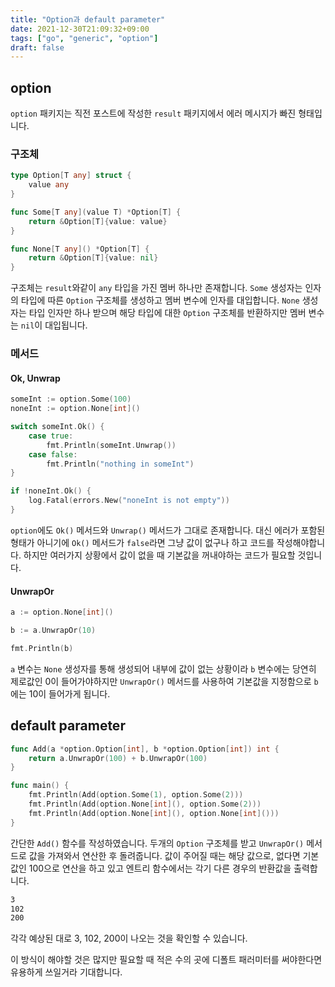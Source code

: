 ```yaml
---
title: "Option과 default parameter"
date: 2021-12-30T21:09:32+09:00
tags: ["go", "generic", "option"]
draft: false
---
```


## option

`option` 패키지는 직전 포스트에 작성한 `result` 패키지에서 에러 메시지가 빠진 형태입니다.

### 구조체

```go
type Option[T any] struct {
	value any
}

func Some[T any](value T) *Option[T] {
	return &Option[T]{value: value}
}

func None[T any]() *Option[T] {
	return &Option[T]{value: nil}
}
```

구조체는 `result`와같이 `any` 타입을 가진 멤버 하나만 존재합니다. `Some` 생성자는 인자의 타입에 따른 `Option` 구조체를 생성하고 멤버 변수에 인자를 대입합니다. `None` 생성자는 타입 인자만 하나 받으며 해당 타입에 대한 `Option` 구조체를 반환하지만 멤버 변수는 `nil`이 대입됩니다.

### 메서드

#### Ok, Unwrap

```go
someInt := option.Some(100)
noneInt := option.None[int]()

switch someInt.Ok() {
    case true:
        fmt.Println(someInt.Unwrap())
    case false:
        fmt.Println("nothing in someInt")
}

if !noneInt.Ok() {
    log.Fatal(errors.New("noneInt is not empty"))
}
```

`option`에도 `Ok()` 메서드와 `Unwrap()` 메서드가 그대로 존재합니다. 대신 에러가 포함된 형태가 아니기에 `Ok()` 메서드가 `false`라면 그냥 값이 없구나 하고 코드를 작성해야합니다. 하지만 여러가지 상황에서 값이 없을 때 기본값을 꺼내야하는 코드가 필요할 것입니다.

#### UnwrapOr

```go
a := option.None[int]()

b := a.UnwrapOr(10)

fmt.Println(b)
```

`a` 변수는 `None` 생성자를 통해 생성되어 내부에 값이 없는 상황이라 `b` 변수에는 당연히 제로값인 0이 들어가야하지만 `UnwrapOr()` 메서드를 사용하여 기본값을 지정함으로 `b`에는 10이 들어가게 됩니다.

## default parameter

```go
func Add(a *option.Option[int], b *option.Option[int]) int {
	return a.UnwrapOr(100) + b.UnwrapOr(100)
}

func main() {
	fmt.Println(Add(option.Some(1), option.Some(2)))
	fmt.Println(Add(option.None[int](), option.Some(2)))
	fmt.Println(Add(option.None[int](), option.None[int]()))
}
```

간단한 `Add()` 함수를 작성하였습니다. 두개의 `Option` 구조체를 받고 `UnwrapOr()` 메서드로 값을 가져와서 연산한 후 돌려줍니다. 값이 주어질 때는 해당 값으로, 없다면 기본값인 100으로 연산을 하고 있고 엔트리 함수에서는 각기 다른 경우의 반환값을 출력합니다.

```bash
3
102
200
```

각각 예상된 대로 3, 102, 200이 나오는 것을 확인할 수 있습니다.

이 방식이 해야할 것은 많지만 필요할 때 적은 수의 곳에 디폴트 패러미터를 써야한다면 유용하게 쓰일거라 기대합니다.
